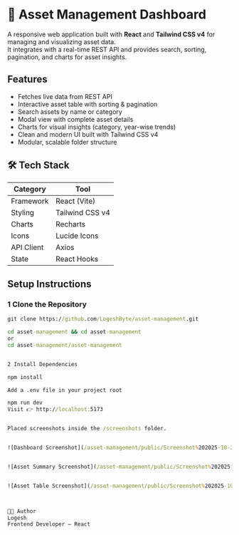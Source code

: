 # 🧭 Asset Management Dashboard

A responsive web application built with **React** and **Tailwind CSS v4** for managing and visualizing asset data.  
It integrates with a real-time REST API and provides search, sorting, pagination, and charts for asset insights.


##  Features

-  Fetches live data from REST API
-  Interactive asset table with sorting & pagination
-  Search assets by name or category
-  Modal view with complete asset details
-  Charts for visual insights (category, year-wise trends)
-  Clean and modern UI built with Tailwind CSS v4
-  Modular, scalable folder structure

## 🛠️ Tech Stack

| Category | Tool |
|-----------|------|
| Framework | React (Vite) |
| Styling | Tailwind CSS v4 |
| Charts | Recharts |
| Icons | Lucide Icons |
| API Client | Axios |
| State | React Hooks |


##  Setup Instructions

### 1️ Clone the Repository
```cmd
git clone https://github.com/LogeshByte/asset-management.git

cd asset-management && cd asset-management
or
cd asset-management/asset-management


2️ Install Dependencies

npm install

Add a .env file in your project root 

npm run dev
Visit 👉 http://localhost:5173


Placed screenshots inside the /screenshots folder.


![Dashboard Screenshot](/asset-management/public/Screenshot%202025-10-28%20201726.png)


![Asset Summary Screenshot](/asset-management/public/Screenshot%202025-10-28%20201752.png)


![Asset Table Screenshot](/asset-management/public/Screenshot%202025-10-28%20201828.png)



👨‍💻 Author
Logesh
Frontend Developer — React 
